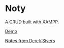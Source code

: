 # Noty

A CRUD built with XAMPP.

[Demo](https://notylib.herokuapp.com)

[Notes from Derek Sivers](https://sivers.org/book)
